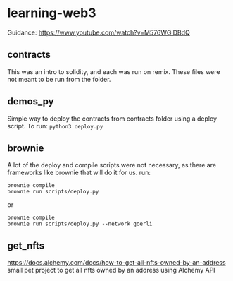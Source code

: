 # learning-web3

Guidance: https://www.youtube.com/watch?v=M576WGiDBdQ

## contracts

This was an intro to solidity, and each was run on remix. These files were not meant to be run from the folder.

## demos_py

Simple way to deploy the contracts from contracts folder using a deploy script. To run: `python3 deploy.py`

## brownie

A lot of the deploy and compile scripts were not necessary, as there are frameworks like brownie that will do it for us. run:

```
brownie compile
brownie run scripts/deploy.py
```

or

```
brownie compile
brownie run scripts/deploy.py --network goerli
```

## get_nfts

https://docs.alchemy.com/docs/how-to-get-all-nfts-owned-by-an-address
small pet project to get all nfts owned by an address using Alchemy API

